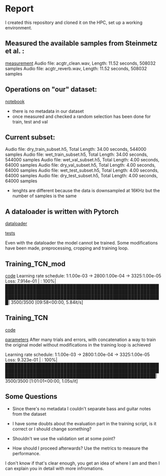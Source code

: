 # Report

I created this repository and cloned it on the HPC, set up a working environment.

## Measured the available samples from Steinmetz et al. :
[measurement](/util/get_audio_leght.py)
Audio file: acgtr_clean.wav, Length: 11.52 seconds, 508032 samples
Audio file: acgtr_reverb.wav, Length: 11.52 seconds, 508032 samples


## Operations on "our" dataset:
[notebook](h5_dataset.ipynb)
- there is no metadata in our dataset
- once measured and checked a random selection has been done for train, test and val


## Current subset:
Audio file: dry_train_subset.h5, Total Length: 34.00 seconds, 544000 samples
Audio file: wet_train_subset.h5, Total Length: 34.00 seconds, 544000 samples
Audio file: wet_val_subset.h5, Total Length: 4.00 seconds, 64000 samples
Audio file: dry_val_subset.h5, Total Length: 4.00 seconds, 64000 samples
Audio file: wet_test_subset.h5, Total Length: 4.00 seconds, 64000 samples
Audio file: dry_test_subset.h5, Total Length: 4.00 seconds, 64000 samples

- lenghts are different because the data is downsampled at 16KHz but the number of samples is the same

## A dataloader is written with Pytorch
[dataloader](dataloader_subset.py)


[tests](dataloader_test.py)

Even with the dataloader the model cannot be trained.
Some modifications have been made, preprocessing, cropping and training loop.


## Training_TCN_mod
[code](training_TCN_mod.py)
Learning rate schedule: 1:1.00e-03 -> 2800:1.00e-04 -> 3325:1.00e-05
Loss: 7.914e-01 | : 100%|███████████████████████████████████████████████████████████████████████████████████████████████████████████████████████████████████████████████████████| 3500/3500 [09:58<00:00,  5.84it/s]



## Training_TCN
[code](training_TCN.py)


[parameters](config.py)
After many trials and errors, with concatenation a way to train the original model without modifications in the training loop is achieved

Learning rate schedule: 1:1.00e-03 -> 2800:1.00e-04 -> 3325:1.00e-05
 Loss: 9.323e-01 | : 100%|█████████████████████████████████████████████████████████████████████████████████████████████████████████████████████████████████████████████████████| 3500/3500 [1:01:01<00:00,  1.05s/it]


## Some Questions
- Since there's no metadata I couldn't separate bass and guitar notes from the dataset
- I have some doubts about the evaluation part in the training script, is it correct or I should change something?
- Shouldn't we use the validation set at some point?

- How should I proceed afterwards? Use the metrics to measure the performance.

I don't know if that's clear enough, you get an idea of where I am and then I can explain you in detail with more infromations.

